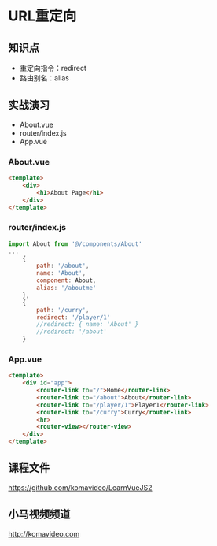 URL重定向
=========

## 知识点

* 重定向指令：redirect
* 路由别名：alias

## 实战演习

* About.vue
* router/index.js
* App.vue

### About.vue

~~~html
<template>
    <div>
        <h1>About Page</h1>
    </div>
</template>
~~~

### router/index.js

~~~js
import About from '@/components/About'
...
    {
        path: '/about',
        name: 'About',
        component: About,
        alias: '/aboutme'
    },
    {
        path: '/curry',
        redirect: '/player/1'
        //redirect: { name: 'About' }
        //redirect: '/about'
    }
~~~

### App.vue

~~~html
<template>
    <div id="app">
        <router-link to="/">Home</router-link>
        <router-link to="/about">About</router-link>
        <router-link to="/player/1">Player1</router-link>
        <router-link to="/curry">Curry</router-link>
        <hr>
        <router-view></router-view>
    </div>
</template>
~~~

## 课程文件

https://github.com/komavideo/LearnVueJS2

## 小马视频频道

http://komavideo.com
